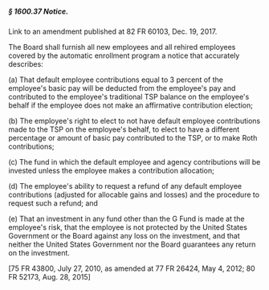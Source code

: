 ##### § 1600.37 Notice. #####

Link to an amendment published at 82 FR 60103, Dec. 19, 2017.

The Board shall furnish all new employees and all rehired employees covered by the automatic enrollment program a notice that accurately describes:

(a) That default employee contributions equal to 3 percent of the employee's basic pay will be deducted from the employee's pay and contributed to the employee's traditional TSP balance on the employee's behalf if the employee does not make an affirmative contribution election;

(b) The employee's right to elect to not have default employee contributions made to the TSP on the employee's behalf, to elect to have a different percentage or amount of basic pay contributed to the TSP, or to make Roth contributions;

(c) The fund in which the default employee and agency contributions will be invested unless the employee makes a contribution allocation;

(d) The employee's ability to request a refund of any default employee contributions (adjusted for allocable gains and losses) and the procedure to request such a refund; and

(e) That an investment in any fund other than the G Fund is made at the employee's risk, that the employee is not protected by the United States Government or the Board against any loss on the investment, and that neither the United States Government nor the Board guarantees any return on the investment.

[75 FR 43800, July 27, 2010, as amended at 77 FR 26424, May 4, 2012; 80 FR 52173, Aug. 28, 2015]
